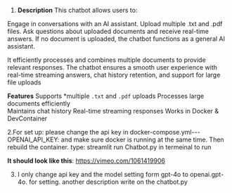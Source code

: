 1. **Description**
This chatbot allows users to:

Engage in conversations with an AI assistant.
Upload multiple .txt and .pdf files.
Ask questions about uploaded documents and receive real-time answers.
If no document is uploaded, the chatbot functions as a general AI assistant.

It efficiently processes and combines multiple documents to provide relevant responses. The chatbot ensures a smooth user experience with real-time streaming answers, chat history retention, and support for large file uploads

**Features**
Supports *multiple `.txt` and `.pdf` uploads 
Processes large documents efficiently  
Maintains chat history 
Real-time streaming responses 
Works in Docker & DevContainer

2.For set up: please change the api key in docker-compose.yml---OPENAI_API_KEY: <insert right key> and make sure docker is running at the same time. Then rebuild the container.
type: streamlit run Chatbot.py in termeinal to run 

**It should look like this**: https://vimeo.com/1061419906

3. I only change api key and the model setting form gpt-4o to openai.gpt-4o. for setting. another description write on the chatbot.py